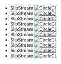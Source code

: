  - SlipStream [![CircleCI](https://circleci.com/gh/slipstream/SlipStream/tree/master.svg?style=svg)](https://circleci.com/gh/slipstream/SlipStream/tree/master)
 - SlipStream [![CircleCI](https://circleci.com/gh/slipstream/SlipStreamServerDeps/tree/master.svg?style=svg)](https://circleci.com/gh/slipstream/SlipStreamServerDeps/tree/master)
 - SlipStream [![CircleCI](https://circleci.com/gh/slipstream/SlipStreamUI/tree/master.svg?style=svg)](https://circleci.com/gh/slipstream/SlipStreamUI/tree/master)
 - SlipStream [![CircleCI](https://circleci.com/gh/slipstream/SlipStreamPythonAPI/tree/master.svg?style=svg)](https://circleci.com/gh/slipstream/SlipStreamPythonAPI/tree/master)
 - SlipStream [![CircleCI](https://circleci.com/gh/slipstream/SlipStreamClient/tree/master.svg?style=svg)](https://circleci.com/gh/slipstream/SlipStreamClient/tree/master)
 - SlipStream [![CircleCI](https://circleci.com/gh/slipstream/SlipStreamClojureAPI/tree/master.svg?style=svg)](https://circleci.com/gh/slipstream/SlipStreamClojureAPI/tree/master)
 - SlipStream [![CircleCI](https://circleci.com/gh/slipstream/SlipStreamWebUI/tree/master.svg?style=svg)](https://circleci.com/gh/slipstream/SlipStreamWebUI/tree/master)
 - SlipStream [![CircleCI](https://circleci.com/gh/slipstream/SlipStreamServer/tree/master.svg?style=svg)](https://circleci.com/gh/slipstream/SlipStreamServer/tree/master)
 - SlipStream [![CircleCI](https://circleci.com/gh/slipstream/SlipStreamConnectors/tree/master.svg?style=svg)](https://circleci.com/gh/slipstream/SlipStreamConnectors/tree/master)
 - SlipStream [![CircleCI](https://circleci.com/gh/slipstream/SlipStreamJobEngine/tree/master.svg?style=svg)](https://circleci.com/gh/slipstream/SlipStreamJobEngine/tree/master)
 
